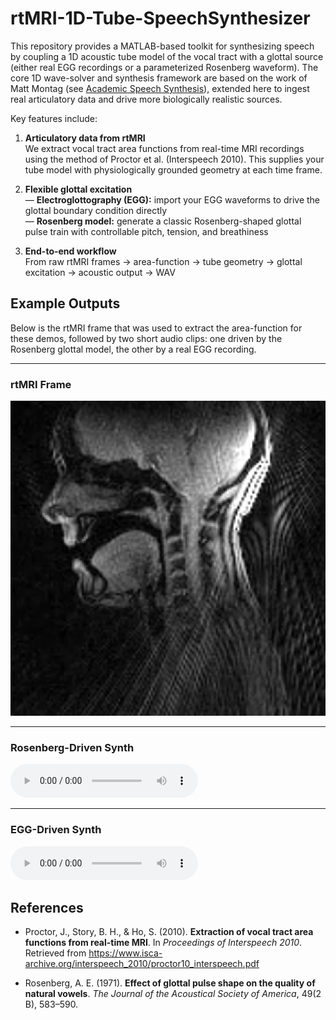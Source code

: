 # rtMRI-1D-Tube-SpeechSynthesizer

This repository provides a MATLAB-based toolkit for synthesizing speech by coupling a 1D acoustic tube model of the vocal tract with a glottal source (either real EGG recordings or a parameterized Rosenberg waveform). The core 1D wave-solver and synthesis framework are based on the work of Matt Montag (see [Academic Speech Synthesis](https://www.mattmontag.com/projects-page/academic/speech)), extended here to ingest real articulatory data and drive more biologically realistic sources.

Key features include:

1. **Articulatory data from rtMRI**  
   We extract vocal tract area functions from real-time MRI recordings using the method of Proctor et al. (Interspeech 2010). This supplies your tube model with physiologically grounded geometry at each time frame.

2. **Flexible glottal excitation**  
   — **Electroglottography (EGG):** import your EGG waveforms to drive the glottal boundary condition directly  
   — **Rosenberg model:** generate a classic Rosenberg-shaped glottal pulse train with controllable pitch, tension, and breathiness  

3. **End-to-end workflow**  
   From raw rtMRI frames → area-function → tube geometry → glottal excitation → acoustic output → WAV

## Example Outputs

Below is the rtMRI frame that was used to extract the area-function for these demos, followed by two short audio clips: one driven by the Rosenberg glottal model, the other by a real EGG recording.

---

### rtMRI Frame

![rtMRI frame used for synthesis](data/aa_rtmri.png)

---

### Rosenberg-Driven Synth

<audio controls>
  <source src="data/aa_with_rosenberg.wav" type="audio/wav">
  Your browser does not support the audio element.
</audio>

---

### EGG-Driven Synth

<audio controls>
  <source src="data/aa_with_egg.wav" type="audio/wav">
  Your browser does not support the audio element.
</audio>

## References

- Proctor, J., Story, B. H., & Ho, S. (2010). **Extraction of vocal tract area functions from real-time MRI**. In *Proceedings of Interspeech 2010*. Retrieved from https://www.isca-archive.org/interspeech_2010/proctor10_interspeech.pdf  

- Rosenberg, A. E. (1971). **Effect of glottal pulse shape on the quality of natural vowels**. *The Journal of the Acoustical Society of America*, 49(2 B), 583–590.  




